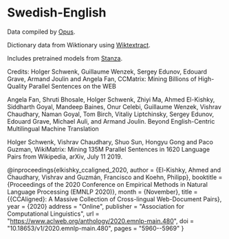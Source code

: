 # Swedish-English

Data compiled by [Opus](https://opus.nlpl.eu/).

Dictionary data from Wiktionary using [Wiktextract](https://github.com/tatuylonen/wiktextract).

Includes pretrained models from [Stanza](https://github.com/stanfordnlp/stanza/).

Credits:
Holger Schwenk, Guillaume Wenzek, Sergey Edunov, Edouard Grave, Armand Joulin and Angela Fan, CCMatrix: Mining Billions of High-Quality Parallel Sentences on the WEB

Angela Fan, Shruti Bhosale, Holger Schwenk, Zhiyi Ma, Ahmed El-Kishky, Siddharth Goyal, Mandeep Baines, Onur Celebi, Guillaume Wenzek, Vishrav Chaudhary, Naman Goyal, Tom Birch, Vitaliy Liptchinsky, Sergey Edunov, Edouard Grave, Michael Auli, and Armand Joulin. Beyond English-Centric Multilingual Machine Translation

Holger Schwenk, Vishrav Chaudhary, Shuo Sun, Hongyu Gong and Paco Guzman, WikiMatrix: Mining 135M Parallel Sentences in 1620 Language Pairs from Wikipedia, arXiv, July 11 2019.

@inproceedings{elkishky_ccaligned_2020,
author = {El-Kishky, Ahmed and Chaudhary, Vishrav and Guzmán, Francisco and Koehn, Philipp},
booktitle = {Proceedings of the 2020 Conference on Empirical Methods in Natural Language Processing (EMNLP 2020)},
month = {November},
title = {{CCAligned}: A Massive Collection of Cross-lingual Web-Document Pairs},
year = {2020}
address = "Online",
publisher = "Association for Computational Linguistics",
url = "https://www.aclweb.org/anthology/2020.emnlp-main.480",
doi = "10.18653/v1/2020.emnlp-main.480",
pages = "5960--5969"
}

